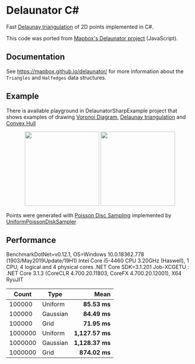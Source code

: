 # Delaunator C#

Fast [Delaunay triangulation](https://en.wikipedia.org/wiki/Delaunay_triangulation) of 2D points implemented in C#.

This code was ported from [Mapbox's Delaunator project](https://github.com/mapbox/delaunator) (JavaScript).

## Documentation

See https://mapbox.github.io/delaunator/ for more information about the `Triangles` and `Halfedges` data structures.


##  Example

There is available playground in DelaunatorSharpExample project that shows examples of drawing [Voronoi Diagram](https://en.wikipedia.org/wiki/Voronoi_diagram), [Delaunay triangulation](https://en.wikipedia.org/wiki/Delaunay_triangulation) and [Convex Hull](https://en.wikipedia.org/wiki/Convex_hull)

<p float="left" align="middle">
<img src="https://github.com/nol1fe/delaunator-sharp/blob/master/Images/Delaunator_Rectangle.png" height="200" width="200">
<img src="https://github.com/nol1fe/delaunator-sharp/blob/master/Images/Delaunator_Circle.PNG" height="200" width="200">
</p>

Points were generated with [Poisson Disc Sampling](https://www.jasondavies.com/poisson-disc)
implemented by [UniformPoissonDiskSampler](http://theinstructionlimit.com/fast-uniform-poisson-disk-sampling-in-c)

## Performance

BenchmarkDotNet=v0.12.1, OS=Windows 10.0.18362.778 (1903/May2019Update/19H1)
Intel Core i5-4460 CPU 3.20GHz (Haswell), 1 CPU, 4 logical and 4 physical cores .NET Core SDK=3.1.201
Job-XCGETU : .NET Core 3.1.3 (CoreCLR 4.700.20.11803, CoreFX 4.700.20.12001), X64 RyuJIT

|   **Count** |     **Type** |        **Mean** |
|-------- |--------- |------------:|
|  100000 |  Uniform |    **85.53 ms** |
|  100000 | Gaussian |    **84.49 ms** |
|  100000 |     Grid |    **71.95 ms** |
|  1000000 |  Uniform | **1,127.57 ms** |
|  1000000 | Gaussian | **1,128.37 ms** |
|  1000000 |     Grid |   **874.02 ms** |
